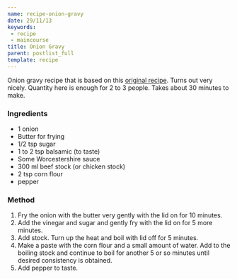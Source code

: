 ```yaml
---
name: recipe-onion-gravy
date: 29/11/13
keywords:
 - recipe
 - maincourse
title: Onion Gravy
parent: postlist_full
template: recipe
---
```


Onion gravy recipe that is based on this [original recipe](http://britishfood.about.com/od/recipeindex/r/oniongravy.htm). Turns out very nicely. Quantity here is enough for 2 to 3 people. Takes about 30 minutes to make.

### Ingredients

- 1 onion
- Butter for frying
- 1/2 tsp sugar
- 1 to 2 tsp balsamic (to taste)
- Some Worcestershire sauce
- 300 ml beef stock (or chicken stock)
- 2 tsp corn flour
- pepper

### Method

1. Fry the onion with the butter very gently with the lid on for 10 minutes.
2. Add the vinegar and sugar and gently fry with the lid on for 5 more minutes.
3. Add stock. Turn up the heat and boil with lid off for 5 minutes.
4. Make a paste with the corn flour and a small amount of water. Add to the boiling stock and continue to boil for another 5 or so minutes until desired consistency is obtained.
5. Add pepper to taste.

